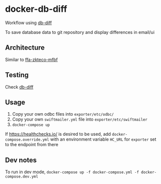 # docker-db-diff
Workflow using [db-diff](https://github.com/shadiakiki1986/db-diff)

To save database data to git repository and display differences in email/ui

## Architecture
Similar to [ffa-zkteco-mfbf](https://github.com/shadiakiki1986/ffa-zkteco-mfbf/)

## Testing
Check [db-diff](https://github.com/shadiakiki1986/db-diff)

## Usage
1. Copy your own odbc files into `exporter/etc/odbc/`
2. Copy your own `swiftmailer.yml` file into `exporter/etc/swiftmailer`
3. `docker-compose up`

If https://healthchecks.io/ is desired to be used, add `docker-compose.override.yml`
with an environment variable `HC_URL` for `exporter` set to the endpoint from there

## Dev notes
To run in dev mode, `docker-compose up -f docker-compose.yml -f docker-compose.dev.yml`
